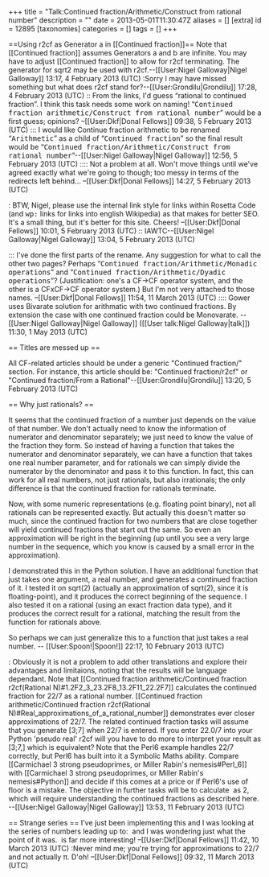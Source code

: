 +++
title = "Talk:Continued fraction/Arithmetic/Construct from rational number"
description = ""
date = 2013-05-01T11:30:47Z
aliases = []
[extra]
id = 12895
[taxonomies]
categories = []
tags = []
+++

==Using r2cf as Generator a in [[Continued fraction]]==
Note that [[Continued fraction]] assumes Generators a and b are infinite. You may have to adjust [[Continued fraction]] to allow for r2cf terminating. The generator for sqrt2 may be used with r2cf.--[[User:Nigel Galloway|Nigel Galloway]] 13:17, 4 February 2013 (UTC)
:Sorry I may have missed something but what does r2cf stand for?--[[User:Grondilu|Grondilu]] 17:28, 4 February 2013 (UTC)
:: From the links, I'd guess “rational to continued fraction”. I think this task needs some work on naming! “<tt>Continued fraction arithmetic/Construct from rational number</tt>” would be a first guess; opinions? –[[User:Dkf|Donal Fellows]] 09:38, 5 February 2013 (UTC)
::: I would like Continue fraction arithmetic to be renamed “<tt>Arithmetic</tt>” as a child of “<tt>Continued fraction</tt>” so the final result would be “<tt>Continued fraction/Arithmetic/Construct from rational number</tt>”--[[User:Nigel Galloway|Nigel Galloway]] 12:56, 5 February 2013 (UTC)
:::: Not a problem at all. Won't move things until we've agreed exactly what we're going to though; too messy in terms of the redirects left behind… –[[User:Dkf|Donal Fellows]] 14:27, 5 February 2013 (UTC)

: BTW, Nigel, please use the internal link style for links within Rosetta Code (and <tt>wp:</tt> links for links into english Wikipedia) as that makes for better SEO. It's a small thing, but it's better for this site. Cheers! –[[User:Dkf|Donal Fellows]] 10:01, 5 February 2013 (UTC)
:: IAWTC--[[User:Nigel Galloway|Nigel Galloway]] 13:04, 5 February 2013 (UTC)

::: I've done the first parts of the rename. Any suggestion for what to call the other two pages? Perhaps “<tt>Continued fraction/Arithmetic/Monadic operations</tt>” and “<tt>Continued fraction/Arithmetic/Dyadic operations</tt>”? (Justification: one's a CF->CF operator system, and the other is a CFxCF->CF operator system.) But I'm not very attached to those names. –[[User:Dkf|Donal Fellows]] 11:54, 11 March 2013 (UTC)
:::: Gower uses Bivarate solution for arithmatic with two continued fractions. By extension the case with one continued fraction could be Monovarate. --[[User:Nigel Galloway|Nigel Galloway]] ([[User talk:Nigel Galloway|talk]]) 11:30, 1 May 2013 (UTC)

== Titles are messed up ==


All CF-related articles should be under a generic "Continued fraction/" section.  For instance, this article should be:  "Continued fraction/r2cf" or "Continued fraction/From a Rational"--[[User:Grondilu|Grondilu]] 13:20, 5 February 2013 (UTC)

== Why just rationals? ==

It seems that the continued fraction of a number just depends on the value of that number. We don't actually need to know the information of numerator and denominator separately; we just need to know the value of the fraction they form. So instead of having a function that takes the numerator and denominator separately, we can have a function that takes one real number parameter, and for rationals we can simply divide the numerator by the denominator and pass it to this function. In fact, this can work for all real numbers, not just rationals, but also irrationals; the only difference is that the continued fraction for rationals terminate.

Now, with some numeric representations (e.g. floating point binary), not all rationals can be represented exactly. But actually this doesn't matter so much, since the continued fraction for two numbers that are close together will yield continued fractions that start out the same. So even an approximation will be right in the beginning (up until you see a very large number in the sequence, which you know is caused by a small error in the approximation).

I demonstrated this in the Python solution. I have an additional function that just takes one argument, a real number, and generates a continued fraction of it. I tested it on sqrt(2) (actually an approximation of sqrt(2), since it is floating-point), and it produces the correct beginning of the sequence. I also tested it on a rational (using an exact fraction data type), and it produces the correct result for a rational, matching the result from the function for rationals above.

So perhaps we can just generalize this to a function that just takes a real number. -- [[User:Spoon!|Spoon!]] 22:17, 10 February 2013 (UTC)

: Obviously it is not a problem to add other translations and explore their advantages and limitaions, noting that the results will be language dependant. Note that [[Continued fraction arithmetic/Continued fraction r2cf(Rational N)#1.2F2_3_23.2F8_13.2F11_22.2F7]] calculates the continued fraction for 22/7 as a rational number. [[Continued fraction arithmetic/Continued fraction r2cf(Rational N)#Real_approximations_of_a_rational_number]] demonstrates ever closer approximations of 22/7. The related continued fraction tasks will assume that you generate [3;7] when 22/7 is entered. If you enter 22.0/7 into your Python 'pseudo real' r2cf will you have to do more to interpret your result as [3;7,<math>\infty</math>] which is equivalent? Note that the Perl6 example handles 22/7 correctly, but Perl6 has built into it a Symbolic Maths ability. Compare [[Carmichael 3 strong pseudoprimes, or Miller Rabin's nemesis#Perl_6]] with [[Carmichael 3 strong pseudoprimes, or Miller Rabin's nemesis#Python]] and decide if this comes at a price or if Perl6's use of floor is a mistake. The objective in further tasks will be to calculate <math>\sqrt 2 \times \sqrt 2</math> as 2, which will require understanding the continued fractions as described here. --[[User:Nigel Galloway|Nigel Galloway]] 13:53, 11 February 2013 (UTC)

== Strange series ==
I've just been implementing this and I was looking at the series of numbers leading up to: <math>[314285714;100000000]</math> and I was wondering just what the point of it was. <math>[3141592653589793;1000000000000000]</math> is far more interesting! –[[User:Dkf|Donal Fellows]] 11:42, 10 March 2013 (UTC)
:Never mind me; you're trying for approximations to 22/7 and not actually π. D'oh! –[[User:Dkf|Donal Fellows]] 09:32, 11 March 2013 (UTC)
